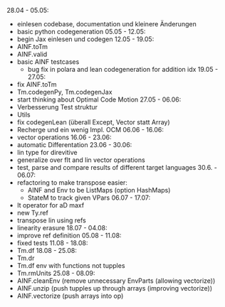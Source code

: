 28.04 - 05.05:
- einlesen codebase, documentation und kleinere Änderungen
- basic python codegeneration
05.05 - 12.05:
- begin Jax einlesen und codegen
12.05 - 19.05:
- AINF.toTm
- AINF.valid
- basic AINF testcases
    - bug fix in polara and lean codegeneration for addition idx
19.05 - 27.05:
- fix AINF.toTm
- Tm.codegenPy, Tm.codegenJax
- start thinking about Optimal Code Motion
27.05 - 06.06:
- Verbesserung Test struktur
- Utils
- fix codegenLean (überall Except, Vector statt Array)
- Recherge und ein wenig Impl. OCM
06.06 - 16.06:
- vector operations
16.06 - 23.06:
- automatic Differentation
23.06 - 30.06:
- lin type for direvitive
- generalize over flt and lin vector operations
- test, parse and compare results of different target languages
30.6. - 06.07:
- refactoring to make transpose easier:
    - AINF and Env to be ListMaps (option HashMaps)
    - StateM to track given VPars
06.07 - 17.07:
- lt operator for aD maxf
- new Ty.ref
- transpose lin using refs
- linearity erasure
18.07 - 04.08:
- improve ref definition
05.08 - 11.08:
- fixed tests
11.08 - 18.08:
- Tm.df
18.08 - 25.08:
- Tm.dr
- Tm.df env with functions not tupples
- Tm.rmUnits
25.08 - 08.09:
- AINF.cleanEnv (remove unnecessary EnvParts (allowing vectorize))
- AINF.unzip (push tupples up through arrays (improving vectorize))
- AINF.vectorize (push arrays into op)